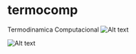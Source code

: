 # termocomp
Termodinamica Computacional
![Alt text](termocom/relative/path/to/img.jpg?raw=true "Title")

![Alt text](Patolord/termocomp/blob/main/Atividade%201/Figure1.png?raw=true "Title")
